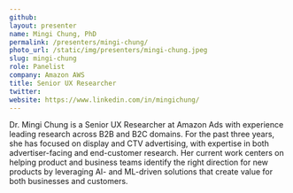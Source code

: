 ```yaml
---
github:
layout: presenter
name: Mingi Chung, PhD
permalink: /presenters/mingi-chung/
photo_url: /static/img/presenters/mingi-chung.jpeg
slug: mingi-chung
role: Panelist
company: Amazon AWS
title: Senior UX Researcher
twitter:
website: https://www.linkedin.com/in/mingichung/
---
```


Dr. Mingi Chung is a Senior UX Researcher at Amazon Ads with experience leading research across B2B and B2C domains. For the past three years, she has focused on display and CTV advertising, with expertise in both advertiser-facing and end-customer research. Her current work centers on helping product and business teams identify the right direction for new products by leveraging AI- and ML-driven solutions that create value for both businesses and customers.

